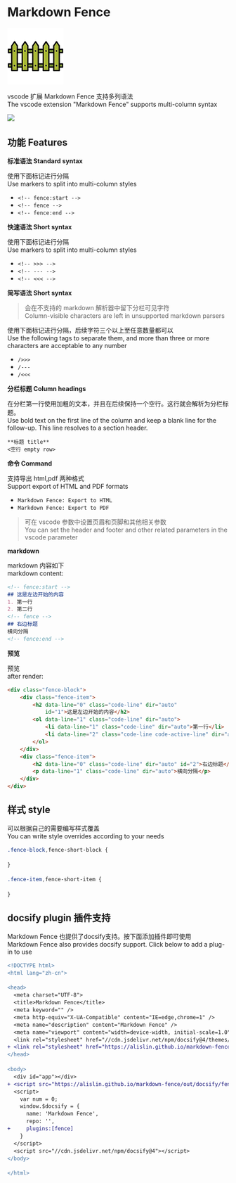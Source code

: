 # Markdown Fence

![](/media/markdown-fence-128.png)

vscode 扩展 Markdown Fence 支持多列语法  
The vscode extension "Markdown Fence" supports multi-column syntax

![](https://alislin.github.io/markdown-fence/assets/img/README_20250320-092003.png)

## 功能 Features

<!-- fence:start -->
**标准语法 Standard syntax**

使用下面标记进行分隔  
Use markers to split into multi-column styles
- `<!-- fence:start -->`
- `<!-- fence -->`
- `<!-- fence:end -->`

<!-- fence -->
**快速语法 Short syntax**

使用下面标记进行分隔  
Use markers to split into multi-column styles
- `<!-- >>> -->`
- `<!-- --- -->`
- `<!-- <<< -->`

<!-- fence -->
**简写语法 Short syntax**

> 会在不支持的 markdown 解析器中留下分栏可见字符  
> Column-visible characters are left in unsupported markdown parsers

使用下面标记进行分隔，后续字符三个以上至任意数量都可以  
Use the following tags to separate them, and more than three or more characters are acceptable to any number
- `/>>>`
- `/---`
- `/<<<`

<!-- fence -->
**分栏标题 Column headings**

在分栏第一行使用加粗的文本，并且在后续保持一个空行。这行就会解析为分栏标题。  
Use bold text on the first line of the column and keep a blank line for the follow-up. This line resolves to a section header.

`**标题 title**`  
`<空行 empty row>`
<!-- fence:end -->

**命令 Command**

支持导出 html,pdf 两种格式  
Support export of HTML and PDF formats
- `Markdown Fence: Export to HTML`
- `Markdown Fence: Export to PDF`

> 可在 vscode 参数中设置页眉和页脚和其他相关参数   
> You can set the header and footer and other related parameters in the vscode parameter

<!-- >>> -->

**markdown**

markdown 内容如下  
markdown content:
```markdown
<!-- fence:start -->
## 这是左边开始的内容
1. 第一行
2. 第二行
<!-- fence -->
## 右边标题
横向分隔
<!-- fence:end -->
```

<!-- --- -->

**预览**

预览  
after render:
```html
<div class="fence-block">
    <div class="fence-item">
        <h2 data-line="0" class="code-line" dir="auto"
            id="1">这是左边开始的内容</h2>
        <ol data-line="1" class="code-line" dir="auto">
            <li data-line="1" class="code-line" dir="auto">第一行</li>
            <li data-line="2" class="code-line code-active-line" dir="auto">第二行</li>
        </ol>
    </div>
    <div class="fence-item">
        <h2 data-line="0" class="code-line" dir="auto" id="2">右边标题</h2>
        <p data-line="1" class="code-line" dir="auto">横向分隔</p>
    </div>
</div>
```
<!-- <<< -->

## 样式 style
可以根据自己的需要编写样式覆盖  
You can write style overrides according to your needs
```css
.fence-block,fence-short-block {

}

.fence-item,fence-short-item {

}
```

## docsify plugin 插件支持
Markdown Fence 也提供了docsify支持。按下面添加插件即可使用  
Markdown Fence also provides docsify support. Click below to add a plug-in to use

```diff
<!DOCTYPE html>
<html lang="zh-cn">

<head>
  <meta charset="UTF-8">
  <title>Markdown Fence</title>
  <meta keyword="" />
  <meta http-equiv="X-UA-Compatible" content="IE=edge,chrome=1" />
  <meta name="description" content="Markdown Fence" />
  <meta name="viewport" content="width=device-width, initial-scale=1.0">
  <link rel="stylesheet" href="//cdn.jsdelivr.net/npm/docsify@4/themes/vue.css" />
+ <link rel="stylesheet" href="https://alislin.github.io/markdown-fence/css/fence.css" />
</head>

<body>
  <div id="app"></div>
+ <script src="https://alislin.github.io/markdown-fence/out/docsify/fence.js"></script>
  <script>
    var num = 0;
    window.$docsify = {
      name: 'Markdown Fence',
      repo: '',
+     plugins:[fence]
    }
  </script>
  <script src="//cdn.jsdelivr.net/npm/docsify@4"></script>
</body>

</html>
```

<!-- ## Obisdian 支持
- [ ] 计划中 -->

<!-- ## Marp 支持
- [ ] 计划中 -->
